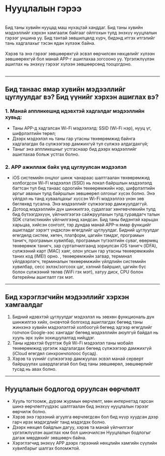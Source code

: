 # Нууцлалын гэрээ
<br>
Бид таны хувийн нууцад маш нухацтай ханддаг. Бид таны хувийн мэдээллийг хэрхэн хамгаалж байгааг ойлгохын тулд энэхүү нууцлалын гэрээг уншина уу. Бид тантай зөвшилцөлд хүрч, бидэнд итгэх итгэлийг тань хадгалахыг тэсэн ядан хүлээж байна.
<br><br>Хэрэв та энэ гэрээг зөвшөөрөхгүй эсвэл өөрчилсөн нөхцөлийг хүлээн зөвшөөрөхгүй бол манай APP-г ашиглахаа зогсооно уу. Үргэлжлүүлэн ашиглах нь энэхүү гэрээг хүлээн зөвшөөрсөнд тооцогдоно.
<br><br>

***

## Бид танаас ямар хувийн мэдээллийг цуглуулдаг вэ? Бид үүнийг хэрхэн ашиглах вэ?
### 1. Манай аппликешнд идэвхтэй хадгалдаг мэдээллийн хувьд:
   - Таны APP-д хадгалсан Wi-Fi мэдээлэлд: SSID (Wi-Fi нэр), нууц үг, шифрлэлтийн төрөл;
   - Дээрх мэдээлэл нь таны гар утасны төхөөрөмжид байнга хадгалагдах ба сүлжээгээр дамжихгүй тул сүлжээ алдагдахгүй;
   - Таныг энэ аппликешныг устгаснаар бид дээрх мэдээллийг ашиглахаа больж устгах болно.


### 2. APP ажиллаж байх үед цуглуулсан мэдээлэл
   - iOS системийн онцлог шинж чанараас шалтгаалан төхөөрөмжид холбогдсон Wi-Fi мэдээлэл (SSID) нь локал байршлын мэдээлэлд багтсан тул бид танаас одоогийн төхөөрөмжийн нэр, шифрлэлтийн аргыг авахын тулд байршлын зөвшөөрөл олгохыг хүсэх болно. Энэ үйлдэл нь танд хуваалцахыг хүссэн Wi-Fi мэдээллээ үнэн зөв бөглөхөд тусална. Энэ мэдээллийг сүлжээгээр дамжуулдаггүй.
   - Дотоод мэдээллийн дүн шинжилгээ, судалгааг хөнгөвчлөхийн тулд бид бүтээгдэхүүн, үйлчилгээгээ сайжруулахын тулд гуравдагч талын SDK статистикийн үйлчилгээнд хандсан. Бид таны бидэнтэй харьцах харьцаа, хийсэн сонголт, тэр дундаа манай APP-н ямар функцийг ашигладаг зэрэгт үндэслэн өгөгдлийг цуглуулдаг. Бидний цуглуулдаг өгөгдөлд систем, хөтөч, платформ, цагийн тэмдэг, програмын танигч, програмын хувилбар, програмын түгээлтийн суваг, өвөрмөц төхөөрөмж танигч, зар сурталчилгаанд зориулсан iOS танигч (IDFA), сүлжээний карт (MAC) хаяг, олон улсын гар утасны төхөөрөмжийн таних код (IMEI) орно. , төхөөрөмжийн загвар, терминал үйлдвэрлэгч, терминалын төхөөрөмжийн үйлдлийн системийн хувилбар, сесс эхлэх/зогсоох цаг, хэлний байршил, цагийн бүс болон сүлжээний төлөв (WiFi гэх мэт), хатуу диск, CPU болон батерейны ашиглалт гэх мэт.

 

***
## Бид хэрэглэгчийн мэдээллийг хэрхэн хамгаалдаг
   1. Бидний идэвхтэй цуглуулдаг мэдээлэл нь зөвхөн функциональ дүн шинжилгээ хийх, оновчтой болгоход ашиглагдах бөгөөд таны жинхэнэ хувийн мэдээлэлтэй холбоогүй бөгөөд эдгээр өгөгдлийг голчлон Google-ээс хангадаг бөгөөд мэдээллийн аюулгүй байдал нь хууль эрх зүйн зохицуулалтад нийцдэг.
   2. Таны идэвхтэй бүртгэж буй Wi-Fi мэдээлэл таны мобайл төхөөрөмжид үргэлж хадгалагдах бөгөөд сүлжээгээр дамжихгүй (iCloud өгөгдөл синхрончлолоос бусад).
   3. Хэрэв та үүнийг сүлжээгээр дамжуулах эсвэл манай серверт байршуулах шаардлагатай бол бид таны зөвшөөрөл, зөвшөөрлийг тусад нь авах болно.
***

## Нууцлалын бодлогод оруулсан өөрчлөлт
   - Хууль тогтоомж, дүрэм журмын өөрчлөлт, мөн интернетэд гарсан шинэ өөрчлөлтүүдээс шалтгаалан бид энэхүү нууцлалын гэрээг өөрчилж болно.
   - Хэрэв энэ гэрээний агуулга өөрчлөгдсөн бол бид нүүр хуудсан дээр гарч ирэх мэдэгдлийг танд мэдэгдэх болно.
   - Дээрх нөхцөл байдлын дагуу, хэрэв та манай үйлчилгээг үргэлжлүүлэн ашиглах юм бол шинэчилсэн Нууцлалын бодлогыг дагаж мөрдөхийг зөвшөөрч байна.
   - Хэрэглэгчид энэхүү APP дээрх гэрээний нөхцлийн хамгийн сүүлийн хувилбарыг шалгах боломжтой.
